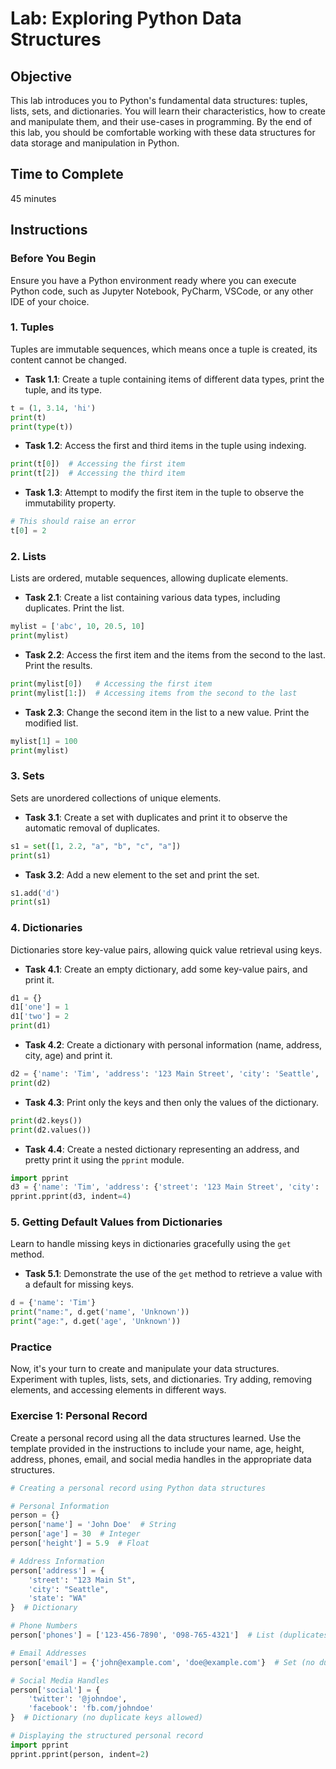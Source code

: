 # Lab: Exploring Python Data Structures

## Objective

This lab introduces you to Python's fundamental data structures: tuples, lists, sets, and dictionaries. You will learn their characteristics, how to create and manipulate them, and their use-cases in
programming. By the end of this lab, you should be comfortable working with these data structures for data storage and manipulation in Python.

## Time to Complete

45 minutes

## Instructions

### Before You Begin

Ensure you have a Python environment ready where you can execute Python code, such as Jupyter Notebook, PyCharm, VSCode, or any other IDE of your choice.

### 1. Tuples

Tuples are immutable sequences, which means once a tuple is created, its content cannot be changed.

- **Task 1.1**: Create a tuple containing items of different data types, print the tuple, and its type.

```python
t = (1, 3.14, 'hi')
print(t)
print(type(t))
```

- **Task 1.2**: Access the first and third items in the tuple using indexing.

```python
print(t[0])  # Accessing the first item
print(t[2])  # Accessing the third item
```

- **Task 1.3**: Attempt to modify the first item in the tuple to observe the immutability property.

```python
# This should raise an error
t[0] = 2
```

### 2. Lists

Lists are ordered, mutable sequences, allowing duplicate elements.

- **Task 2.1**: Create a list containing various data types, including duplicates. Print the list.

```python
mylist = ['abc', 10, 20.5, 10]
print(mylist)
```

- **Task 2.2**: Access the first item and the items from the second to the last. Print the results.

```python
print(mylist[0])   # Accessing the first item
print(mylist[1:])  # Accessing items from the second to the last
```

- **Task 2.3**: Change the second item in the list to a new value. Print the modified list.

```python
mylist[1] = 100
print(mylist)
```

### 3. Sets

Sets are unordered collections of unique elements.

- **Task 3.1**: Create a set with duplicates and print it to observe the automatic removal of duplicates.

```python
s1 = set([1, 2.2, "a", "b", "c", "a"])
print(s1)
```

- **Task 3.2**: Add a new element to the set and print the set.

```python
s1.add('d')
print(s1)
```

### 4. Dictionaries

Dictionaries store key-value pairs, allowing quick value retrieval using keys.

- **Task 4.1**: Create an empty dictionary, add some key-value pairs, and print it.

```python
d1 = {}
d1['one'] = 1
d1['two'] = 2
print(d1)
```

- **Task 4.2**: Create a dictionary with personal information (name, address, city, age) and print it.

```python
d2 = {'name': 'Tim', 'address': '123 Main Street', 'city': 'Seattle', 'age': 20}
print(d2)
```

- **Task 4.3**: Print only the keys and then only the values of the dictionary.

```python
print(d2.keys())
print(d2.values())
```

- **Task 4.4**: Create a nested dictionary representing an address, and pretty print it using the `pprint` module.

```python
import pprint
d3 = {'name': 'Tim', 'address': {'street': '123 Main Street', 'city': 'Seattle', 'state': 'Washington'}}
pprint.pprint(d3, indent=4)
```

### 5. Getting Default Values from Dictionaries

Learn to handle missing keys in dictionaries gracefully using the `get` method.

- **Task 5.1**: Demonstrate the use of the `get` method to retrieve a value with a default for missing keys.

```python
d = {'name': 'Tim'}
print("name:", d.get('name', 'Unknown'))
print("age:", d.get('age', 'Unknown'))
```

### Practice

Now, it's your turn to create and manipulate your data structures. Experiment with tuples, lists, sets, and dictionaries. Try adding, removing elements, and accessing elements in different ways.

### Exercise 1: Personal Record

Create a personal record using all the data structures learned. Use the template provided in the instructions to include your name, age, height, address, phones, email, and social media handles in the
appropriate data structures.

```python
# Creating a personal record using Python data structures

# Personal Information
person = {}
person['name'] = 'John Doe'  # String
person['age'] = 30  # Integer
person['height'] = 5.9  # Float

# Address Information
person['address'] = {
    'street': "123 Main St",
    'city': "Seattle",
    'state': "WA"
}  # Dictionary

# Phone Numbers
person['phones'] = ['123-456-7890', '098-765-4321']  # List (duplicates allowed)

# Email Addresses
person['email'] = {'john@example.com', 'doe@example.com'}  # Set (no duplicates allowed)

# Social Media Handles
person['social'] = {
    'twitter': '@johndoe',
    'facebook': 'fb.com/johndoe'
}  # Dictionary (no duplicate keys allowed)

# Displaying the structured personal record
import pprint
pprint.pprint(person, indent=2)
```